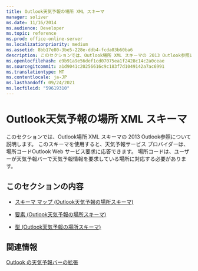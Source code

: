 ```yaml
---
title: Outlook天気予報の場所 XML スキーマ
manager: soliver
ms.date: 11/16/2014
ms.audience: Developer
ms.topic: reference
ms.prod: office-online-server
ms.localizationpriority: medium
ms.assetid: 8bb17e80-3be5-228e-ddb4-fcda03b60ba6
description: このセクションでは、Outlook場所 XML スキーマの 2013 Outlook参照について説明します。 このスキーマを使用すると、天気予報サービス プロバイダーは、場所コードOutlook Web サービス要求に応答できます。 場所コードは、ユーザーが天気予報バーで天気予報情報を要求している場所に対応する必要があります。
ms.openlocfilehash: e9b91a9e56def1cd07075ea1f2428c14c2a0ceae
ms.sourcegitcommit: a1d9041c20256616c9c183f7d1049142a7ac6991
ms.translationtype: MT
ms.contentlocale: ja-JP
ms.lasthandoff: 09/24/2021
ms.locfileid: "59619310"
---
```

# <a name="outlook-weather-location-xml-schema"></a>Outlook天気予報の場所 XML スキーマ

このセクションでは、Outlook場所 XML スキーマの 2013 Outlook参照について説明します。 このスキーマを使用すると、天気予報サービス プロバイダーは、場所コードOutlook Web サービス要求に応答できます。 場所コードは、ユーザーが天気予報バーで天気予報情報を要求している場所に対応する必要があります。
  
## <a name="in-this-section"></a>このセクションの内容

- [スキーマ マップ (Outlook天気予報の場所スキーマ)](schema-map-outlook-weather-location-schema.md)
    
- [要素 (Outlook天気予報の場所スキーマ)](elements-outlook-weather-location-schema.md)
    
- [型 (Outlook天気予報の場所スキーマ)](types-outlook-weather-location-schema.md)
    
## <a name="related-sections"></a>関連情報

[Outlook の天気予報バーの拡張](extending-the-weather-bar-in-outlook.md)
  

